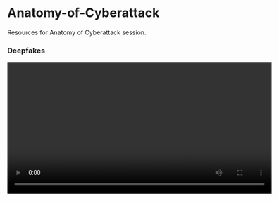 # Anatomy-of-Cyberattack
Resources for Anatomy of Cyberattack session.

### Deepfakes 
<video src="https://github.com/razi-rais/Anatomy-of-Cyberattack/blob/main/deep-fake-demo.mp4" controls width="600"></video>

